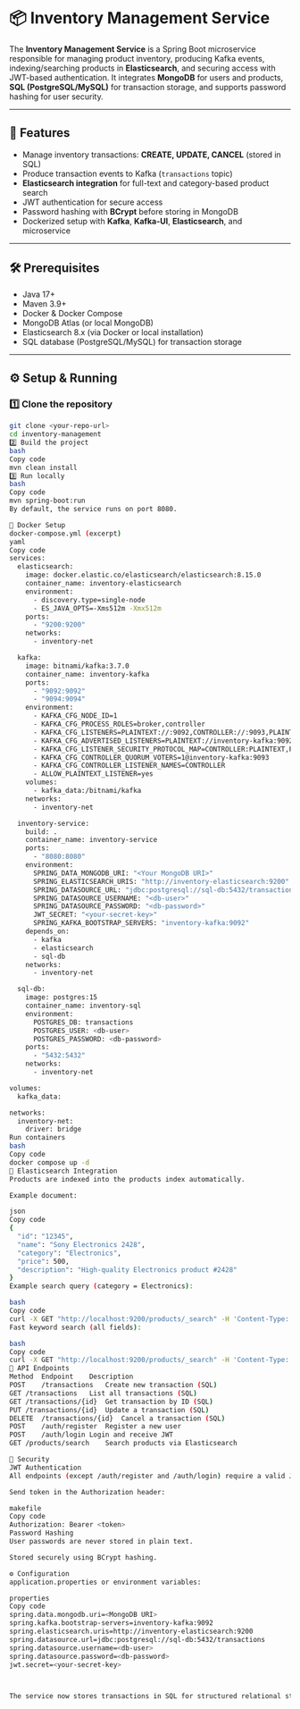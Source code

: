 # 📦 Inventory Management Service

The **Inventory Management Service** is a Spring Boot microservice responsible for managing product inventory, producing Kafka events, indexing/searching products in **Elasticsearch**, and securing access with JWT-based authentication. It integrates **MongoDB** for users and products, **SQL (PostgreSQL/MySQL)** for transaction storage, and supports password hashing for user security.

---

## 🚀 Features

- Manage inventory transactions: **CREATE, UPDATE, CANCEL** (stored in SQL)  
- Produce transaction events to Kafka (`transactions` topic)  
- **Elasticsearch integration** for full-text and category-based product search  
- JWT authentication for secure access  
- Password hashing with **BCrypt** before storing in MongoDB  
- Dockerized setup with **Kafka**, **Kafka-UI**, **Elasticsearch**, and microservice  

---

## 🛠️ Prerequisites

- Java 17+  
- Maven 3.9+  
- Docker & Docker Compose  
- MongoDB Atlas (or local MongoDB)  
- Elasticsearch 8.x (via Docker or local installation)  
- SQL database (PostgreSQL/MySQL) for transaction storage  

---

## ⚙️ Setup & Running

### 1️⃣ Clone the repository

```bash
git clone <your-repo-url>
cd inventory-management
2️⃣ Build the project
bash
Copy code
mvn clean install
3️⃣ Run locally
bash
Copy code
mvn spring-boot:run
By default, the service runs on port 8080.

🐳 Docker Setup
docker-compose.yml (excerpt)
yaml
Copy code
services:
  elasticsearch:
    image: docker.elastic.co/elasticsearch/elasticsearch:8.15.0
    container_name: inventory-elasticsearch
    environment:
      - discovery.type=single-node
      - ES_JAVA_OPTS=-Xms512m -Xmx512m
    ports:
      - "9200:9200"
    networks:
      - inventory-net

  kafka:
    image: bitnami/kafka:3.7.0
    container_name: inventory-kafka
    ports:
      - "9092:9092"
      - "9094:9094"
    environment:
      - KAFKA_CFG_NODE_ID=1
      - KAFKA_CFG_PROCESS_ROLES=broker,controller
      - KAFKA_CFG_LISTENERS=PLAINTEXT://:9092,CONTROLLER://:9093,PLAINTEXT_HOST://:9094
      - KAFKA_CFG_ADVERTISED_LISTENERS=PLAINTEXT://inventory-kafka:9092,PLAINTEXT_HOST://localhost:9094
      - KAFKA_CFG_LISTENER_SECURITY_PROTOCOL_MAP=CONTROLLER:PLAINTEXT,PLAINTEXT:PLAINTEXT,PLAINTEXT_HOST:PLAINTEXT
      - KAFKA_CFG_CONTROLLER_QUORUM_VOTERS=1@inventory-kafka:9093
      - KAFKA_CFG_CONTROLLER_LISTENER_NAMES=CONTROLLER
      - ALLOW_PLAINTEXT_LISTENER=yes
    volumes:
      - kafka_data:/bitnami/kafka
    networks:
      - inventory-net

  inventory-service:
    build: .
    container_name: inventory-service
    ports:
      - "8080:8080"
    environment:
      SPRING_DATA_MONGODB_URI: "<Your MongoDB URI>"
      SPRING_ELASTICSEARCH_URIS: "http://inventory-elasticsearch:9200"
      SPRING_DATASOURCE_URL: "jdbc:postgresql://sql-db:5432/transactions"
      SPRING_DATASOURCE_USERNAME: "<db-user>"
      SPRING_DATASOURCE_PASSWORD: "<db-password>"
      JWT_SECRET: "<your-secret-key>"
      SPRING_KAFKA_BOOTSTRAP_SERVERS: "inventory-kafka:9092"
    depends_on:
      - kafka
      - elasticsearch
      - sql-db
    networks:
      - inventory-net

  sql-db:
    image: postgres:15
    container_name: inventory-sql
    environment:
      POSTGRES_DB: transactions
      POSTGRES_USER: <db-user>
      POSTGRES_PASSWORD: <db-password>
    ports:
      - "5432:5432"
    networks:
      - inventory-net

volumes:
  kafka_data:

networks:
  inventory-net:
    driver: bridge
Run containers
bash
Copy code
docker compose up -d
🔎 Elasticsearch Integration
Products are indexed into the products index automatically.

Example document:

json
Copy code
{
  "id": "12345",
  "name": "Sony Electronics 2428",
  "category": "Electronics",
  "price": 500,
  "description": "High-quality Electronics product #2428"
}
Example search query (category = Electronics):

bash
Copy code
curl -X GET "http://localhost:9200/products/_search" -H 'Content-Type: application/json' -d '{"query":{"match":{"category":"Electronics"}}}'
Fast keyword search (all fields):

bash
Copy code
curl -X GET "http://localhost:9200/products/_search" -H 'Content-Type: application/json' -d '{"query":{"multi_match":{"query":"Shoes","fields":["name","description","category"]}}}'
🔗 API Endpoints
Method	Endpoint	Description
POST	/transactions	Create new transaction (SQL)
GET	/transactions	List all transactions (SQL)
GET	/transactions/{id}	Get transaction by ID (SQL)
PUT	/transactions/{id}	Update a transaction (SQL)
DELETE	/transactions/{id}	Cancel a transaction (SQL)
POST	/auth/register	Register a new user
POST	/auth/login	Login and receive JWT
GET	/products/search	Search products via Elasticsearch

🔐 Security
JWT Authentication
All endpoints (except /auth/register and /auth/login) require a valid JWT.

Send token in the Authorization header:

makefile
Copy code
Authorization: Bearer <token>
Password Hashing
User passwords are never stored in plain text.

Stored securely using BCrypt hashing.

⚙️ Configuration
application.properties or environment variables:

properties
Copy code
spring.data.mongodb.uri=<MongoDB URI>
spring.kafka.bootstrap-servers=inventory-kafka:9092
spring.elasticsearch.uris=http://inventory-elasticsearch:9200
spring.datasource.url=jdbc:postgresql://sql-db:5432/transactions
spring.datasource.username=<db-user>
spring.datasource.password=<db-password>
jwt.secret=<your-secret-key>



The service now stores transactions in SQL for structured relational storage while keeping users/products in MongoDB, enabling real-time search via Elasticsearch and event-driven inventory updates.
